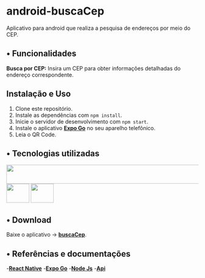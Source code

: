 # android-buscaCep
Aplicativo para android que realiza a pesquisa de endereços por meio do CEP.

## • Funcionalidades

**Busca por CEP:** Insira um CEP para obter informações detalhadas do endereço correspondente.

## Instalação e Uso

1. Clone este repositório.
2. Instale as dependências com `npm install`.
3. Inicie o servidor de desenvolvimento com `npm start`.
4. Instale o aplicativo **[Expo Go](https://play.google.com/store/search?q=expo%20go&c=apps)** no seu aparelho telefônico.
5. Leia o QR Code. 

## • Tecnologias utilizadas

<div style="display: inline_block">
<img src="https://cdn.jsdelivr.net/gh/devicons/devicon@latest/icons/react/react-original-wordmark.svg" height="50" width="600" />
<img src="https://www.svgrepo.com/show/341805/expo.svg" height="50" width="60" style="border-radius: '5'"/>
<img src="https://cdn.jsdelivr.net/gh/devicons/devicon@latest/icons/nodejs/nodejs-original-wordmark.svg" height="50" width="60"/>
</div>


## • Download

Baixe o aplicativo -> **[buscaCep](https://expo.dev//accounts/luizoass/projects/buscaCep/builds/e896aad1-339e-4b4d-887f-d8b3c8a3bc30)**.

## • Referências e documentações

-**[React Native](https://reactnative.dev/docs/getting-started)**
-**[Expo Go](https://docs.expo.dev/)**
-**[Node Js](https://nodejs.org/docs/latest/api/)**
-**[Api](https://viacep.com.br/)**
